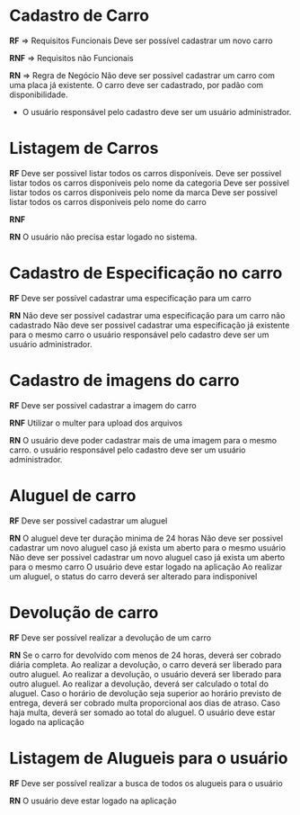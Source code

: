 # Cadastro de Carro

**RF** => Requisitos Funcionais
Deve ser possível cadastrar um novo carro

**RNF** => Requisitos não Funcionais

**RN** => Regra de Negócio
Não deve ser possivel cadastrar um carro com uma placa já existente.
O carro deve ser cadastrado, por padão com disponibilidade.
* O usuário responsável pelo cadastro deve ser um usuário administrador.

# Listagem de Carros

**RF**
Deve ser possivel listar todos os carros disponíveis.
Deve ser possivel listar todos os carros disponiveis pelo nome da categoria
Deve ser possivel listar todos os carros disponiveis pelo nome da marca
Deve ser possivel listar todos os carros disponiveis pelo nome do carro

**RNF**

**RN**
O usuário não precisa estar logado no sistema.

# Cadastro de Especificação no carro

**RF**
Deve ser possível cadastrar uma especificação para um carro

**RN**
Não deve ser possivel cadastrar uma especificação para um carro não cadastrado
Não deve ser possivel cadastrar uma especificação já existente para o mesmo carro
o usuário responsável pelo cadastro deve ser um usuário administrador.

# Cadastro de imagens do carro

**RF**
Deve ser possivel cadastrar a imagem do carro


**RNF**
Utilizar o multer para upload dos arquivos

**RN**
O usuário deve poder cadastrar mais de uma imagem para o mesmo carro.
o usuário responsável pelo cadastro deve ser um usuário administrador.

# Aluguel de carro

**RF**
Deve ser possivel cadastrar um aluguel

**RN**
O aluguel deve ter duração minima de 24 horas
Não deve ser possivel cadastrar um novo aluguel caso já exista um aberto para o mesmo usuário
Não deve ser possivel cadastrar um novo aluguel caso já exista um aberto para o mesmo carro
O usuário deve estar logado na aplicação
Ao realizar um aluguel, o status do carro deverá ser alterado para indisponivel


# Devolução de carro

**RF**
Deve ser possível realizar a devolução de um carro

**RN**
Se o carro for devolvido com menos de 24 horas, deverá ser cobrado diária completa.
Ao realizar a devolução, o carro deverá ser liberado para outro aluguel.
Ao realizar a devolução, o usuário deverá ser liberado para outro aluguel.
Ao realizar a devolução, deverá ser calculado o total do aluguel.
Caso o horário de devolução seja superior ao horário previsto de entrega, deverá ser cobrado multa proporcional aos dias de atraso.
Caso haja multa, deverá ser somado ao total do aluguel.
O usuário deve estar logado na aplicação

# Listagem de Alugueis para o usuário

**RF**
Deve ser possível realizar a busca de todos os alugueis para o usuário

**RN**
O usuário deve estar logado na aplicação


